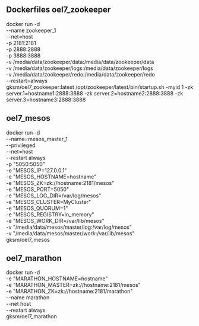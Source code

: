 Dockerfiles
oel7_zookeeper
-------------------------------------------------------------------------------------------------------------------------------
docker run -d \
--name zookeeper_1 \
--net=host \
-p 2181:2181 \
-p 2888:2888 \
-p 3888:3888 \
-v /media/data/zookeeper/data:/media/data/zookeeper/data \
-v /media/data/zookeeper/logs:/media/data/zookeeper/logs \
-v /media/data/zookeeper/redo:/media/data/zookeeper/redo \
--restart=always \
gksm/oel7_zookeeper:latest /opt/zookeeper/latest/bin/startup.sh -myid 1 -zk server.1=hostname1:2888:3888 -zk server.2=hostname2:2888:3888 -zk server.3=hostname3:2888:3888



oel7_mesos
-------------------------------------------------------------------------------------------------------------------------------
docker run -d \
--name=mesos_master_1 \
--privileged \
--net=host \
--restart always \
-p "5050:5050" \
-e "MESOS_IP=127.0.0.1" \
-e "MESOS_HOSTNAME=hostname" \
-e "MESOS_ZK=zk://hostname:2181/mesos" \
-e "MESOS_PORT=5050" \
-e "MESOS_LOG_DIR=/var/log/mesos" \
-e "MESOS_CLUSTER=MyCluster" \
-e "MESOS_QUORUM=1" \
-e "MESOS_REGISTRY=in_memory" \
-e "MESOS_WORK_DIR=/var/lib/mesos" \
-v "/media/data/mesos/master/log:/var/log/mesos" \
-v "/media/data/mesos/master/work:/var/lib/mesos" \
gksm/oel7_mesos


oel7_marathon
-------------------------------------------------------------------------------------------------------------------------------
docker run -d \
-e "MARATHON_HOSTNAME=hostname" \
-e "MARATHON_MASTER=zk://hostname:2181/mesos" \
-e "MARATHON_ZK=zk://hostname:2181/marathon" \
--name marathon \
--net host \
--restart always \
gksm/oel7_marathon


